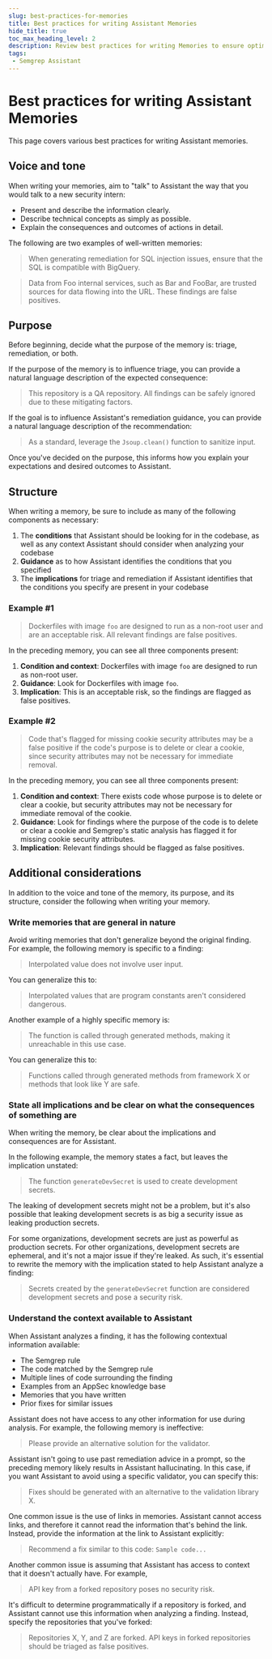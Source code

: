 ```yaml
---
slug: best-practices-for-memories
title: Best practices for writing Assistant Memories
hide_title: true
toc_max_heading_level: 2
description: Review best practices for writing Memories to ensure optimal results.
tags:
 - Semgrep Assistant
---
```


# Best practices for writing Assistant Memories

This page covers various best practices for writing Assistant memories.

## Voice and tone

When writing your memories, aim to "talk" to Assistant the way that you would talk to a new security intern:

- Present and describe the information clearly.
- Describe technical concepts as simply as possible.
- Explain the consequences and outcomes of actions in detail.

The following are two examples of well-written memories:

> When generating remediation for SQL injection issues, ensure that the SQL is compatible with BigQuery.

> Data from Foo internal services, such as Bar and FooBar, are trusted sources for data flowing into the URL. These findings are false positives.

## Purpose

Before beginning, decide what the purpose of the memory is: triage, remediation, or both.

If the purpose of the memory is to influence triage, you can provide a natural language description of the expected consequence:

> This repository is a QA repository. All findings can be safely ignored due to these mitigating factors.

If the goal is to influence Assistant's remediation guidance, you can provide a natural language description of the recommendation:

> As a standard, leverage the `Jsoup.clean()` function to sanitize input.

Once you've decided on the purpose, this informs how you explain your expectations and desired outcomes to Assistant.

## Structure

When writing a memory, be sure to include as many of the following components as necessary:

1. The **conditions** that Assistant should be looking for in the codebase, as well as any context Assistant should consider when analyzing your codebase
2. **Guidance** as to how Assistant identifies the conditions that you specified
3. The **implications** for triage and remediation if Assistant identifies that the conditions you specify are present in your codebase

### Example #1

> Dockerfiles with image `foo` are designed to run as a non-root user and are an acceptable risk. All relevant findings are false positives.

In the preceding memory, you can see all three components present:

1. **Condition and context**: Dockerfiles with image `foo` are designed to run as non-root user.
2. **Guidance**: Look for Dockerfiles with image `foo`.
3. **Implication**: This is an acceptable risk, so the findings are flagged as false positives.

### Example #2

> Code that's flagged for missing cookie security attributes may be a false positive if the code's purpose is to delete or clear a cookie, since security attributes may not be necessary for immediate removal.

In the preceding memory, you can see all three components present:

1. **Condition and context**: There exists code whose purpose is to delete or clear a cookie, but security attributes may not be necessary for immediate removal of the cookie.
2. **Guidance**: Look for findings where the purpose of the code is to delete or clear a cookie and Semgrep's static analysis has flagged it for missing cookie security attributes.
3. **Implication**: Relevant findings should be flagged as false positives.

## Additional considerations

In addition to the voice and tone of the memory, its purpose, and its structure, consider the following when writing your memory.

### Write memories that are general in nature

Avoid writing memories that don't generalize beyond the original finding. For example, the following memory is specific to a finding:

> Interpolated value does not involve user input.

You can generalize this to:

> Interpolated values that are program constants aren't considered dangerous.

Another example of a highly specific memory is:

> The function is called through generated methods, making it unreachable in this use case.

You can generalize this to:

> Functions called through generated methods from framework X or methods that look like Y are safe.

### State all implications and be clear on what the consequences of something are

When writing the memory, be clear about the implications and consequences are for Assistant.

In the following example, the memory states a fact, but leaves the implication unstated:

> The function `generateDevSecret` is used to create development secrets.

The leaking of development secrets might not be a problem, but it's also possible that leaking development secrets is as big a security issue as leaking production secrets.

For some organizations, development secrets are just as powerful as production secrets. For other organizations, development secrets are ephemeral, and it's not a major issue if they're leaked. As such, it's essential to rewrite the memory with the implication stated to help Assistant analyze a finding:

> Secrets created by the `generateDevSecret` function are considered development secrets and pose a security risk.

### Understand the context available to Assistant

When Assistant analyzes a finding, it has the following contextual information available:

- The Semgrep rule
- The code matched by the Semgrep rule
- Multiple lines of code surrounding the finding
- Examples from an AppSec knowledge base
- Memories that you have written
- Prior fixes for similar issues

Assistant does not have access to any other information for use during analysis. For example, the following memory is ineffective:

> Please provide an alternative solution for the validator.

Assistant isn't going to use past remediation advice in a prompt, so the preceding memory likely results in Assistant hallucinating. In this case, if you want Assistant to avoid using a specific validator, you can specify this:

> Fixes should be generated with an alternative to the validation library X.

One common issue is the use of links in memories. Assistant cannot access links, and therefore it cannot read the information that's behind the link. Instead, provide the information at the link to Assistant explicitly:

> Recommend a fix similar to this code: `Sample code...`

Another common issue is assuming that Assistant has access to context that it doesn't actually have. For example, 

> API key from a forked repository poses no security risk.

It's difficult to determine programmatically if a repository is forked, and Assistant cannot use this information when analyzing a finding. Instead, specify the repositories that you've forked:

> Repositories X, Y, and Z are forked. API keys in forked repositories should be triaged as false positives.
